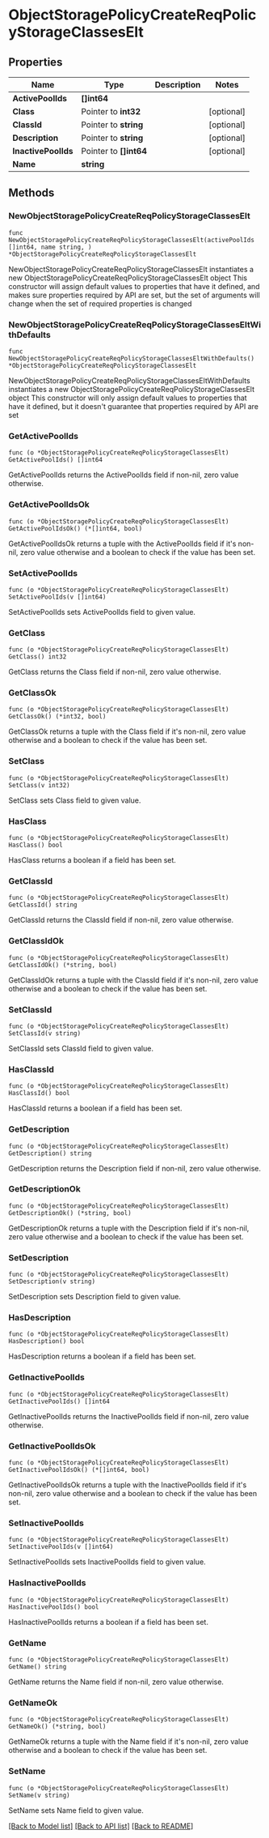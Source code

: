 # ObjectStoragePolicyCreateReqPolicyStorageClassesElt

## Properties

Name | Type | Description | Notes
------------ | ------------- | ------------- | -------------
**ActivePoolIds** | **[]int64** |  | 
**Class** | Pointer to **int32** |  | [optional] 
**ClassId** | Pointer to **string** |  | [optional] 
**Description** | Pointer to **string** |  | [optional] 
**InactivePoolIds** | Pointer to **[]int64** |  | [optional] 
**Name** | **string** |  | 

## Methods

### NewObjectStoragePolicyCreateReqPolicyStorageClassesElt

`func NewObjectStoragePolicyCreateReqPolicyStorageClassesElt(activePoolIds []int64, name string, ) *ObjectStoragePolicyCreateReqPolicyStorageClassesElt`

NewObjectStoragePolicyCreateReqPolicyStorageClassesElt instantiates a new ObjectStoragePolicyCreateReqPolicyStorageClassesElt object
This constructor will assign default values to properties that have it defined,
and makes sure properties required by API are set, but the set of arguments
will change when the set of required properties is changed

### NewObjectStoragePolicyCreateReqPolicyStorageClassesEltWithDefaults

`func NewObjectStoragePolicyCreateReqPolicyStorageClassesEltWithDefaults() *ObjectStoragePolicyCreateReqPolicyStorageClassesElt`

NewObjectStoragePolicyCreateReqPolicyStorageClassesEltWithDefaults instantiates a new ObjectStoragePolicyCreateReqPolicyStorageClassesElt object
This constructor will only assign default values to properties that have it defined,
but it doesn't guarantee that properties required by API are set

### GetActivePoolIds

`func (o *ObjectStoragePolicyCreateReqPolicyStorageClassesElt) GetActivePoolIds() []int64`

GetActivePoolIds returns the ActivePoolIds field if non-nil, zero value otherwise.

### GetActivePoolIdsOk

`func (o *ObjectStoragePolicyCreateReqPolicyStorageClassesElt) GetActivePoolIdsOk() (*[]int64, bool)`

GetActivePoolIdsOk returns a tuple with the ActivePoolIds field if it's non-nil, zero value otherwise
and a boolean to check if the value has been set.

### SetActivePoolIds

`func (o *ObjectStoragePolicyCreateReqPolicyStorageClassesElt) SetActivePoolIds(v []int64)`

SetActivePoolIds sets ActivePoolIds field to given value.


### GetClass

`func (o *ObjectStoragePolicyCreateReqPolicyStorageClassesElt) GetClass() int32`

GetClass returns the Class field if non-nil, zero value otherwise.

### GetClassOk

`func (o *ObjectStoragePolicyCreateReqPolicyStorageClassesElt) GetClassOk() (*int32, bool)`

GetClassOk returns a tuple with the Class field if it's non-nil, zero value otherwise
and a boolean to check if the value has been set.

### SetClass

`func (o *ObjectStoragePolicyCreateReqPolicyStorageClassesElt) SetClass(v int32)`

SetClass sets Class field to given value.

### HasClass

`func (o *ObjectStoragePolicyCreateReqPolicyStorageClassesElt) HasClass() bool`

HasClass returns a boolean if a field has been set.

### GetClassId

`func (o *ObjectStoragePolicyCreateReqPolicyStorageClassesElt) GetClassId() string`

GetClassId returns the ClassId field if non-nil, zero value otherwise.

### GetClassIdOk

`func (o *ObjectStoragePolicyCreateReqPolicyStorageClassesElt) GetClassIdOk() (*string, bool)`

GetClassIdOk returns a tuple with the ClassId field if it's non-nil, zero value otherwise
and a boolean to check if the value has been set.

### SetClassId

`func (o *ObjectStoragePolicyCreateReqPolicyStorageClassesElt) SetClassId(v string)`

SetClassId sets ClassId field to given value.

### HasClassId

`func (o *ObjectStoragePolicyCreateReqPolicyStorageClassesElt) HasClassId() bool`

HasClassId returns a boolean if a field has been set.

### GetDescription

`func (o *ObjectStoragePolicyCreateReqPolicyStorageClassesElt) GetDescription() string`

GetDescription returns the Description field if non-nil, zero value otherwise.

### GetDescriptionOk

`func (o *ObjectStoragePolicyCreateReqPolicyStorageClassesElt) GetDescriptionOk() (*string, bool)`

GetDescriptionOk returns a tuple with the Description field if it's non-nil, zero value otherwise
and a boolean to check if the value has been set.

### SetDescription

`func (o *ObjectStoragePolicyCreateReqPolicyStorageClassesElt) SetDescription(v string)`

SetDescription sets Description field to given value.

### HasDescription

`func (o *ObjectStoragePolicyCreateReqPolicyStorageClassesElt) HasDescription() bool`

HasDescription returns a boolean if a field has been set.

### GetInactivePoolIds

`func (o *ObjectStoragePolicyCreateReqPolicyStorageClassesElt) GetInactivePoolIds() []int64`

GetInactivePoolIds returns the InactivePoolIds field if non-nil, zero value otherwise.

### GetInactivePoolIdsOk

`func (o *ObjectStoragePolicyCreateReqPolicyStorageClassesElt) GetInactivePoolIdsOk() (*[]int64, bool)`

GetInactivePoolIdsOk returns a tuple with the InactivePoolIds field if it's non-nil, zero value otherwise
and a boolean to check if the value has been set.

### SetInactivePoolIds

`func (o *ObjectStoragePolicyCreateReqPolicyStorageClassesElt) SetInactivePoolIds(v []int64)`

SetInactivePoolIds sets InactivePoolIds field to given value.

### HasInactivePoolIds

`func (o *ObjectStoragePolicyCreateReqPolicyStorageClassesElt) HasInactivePoolIds() bool`

HasInactivePoolIds returns a boolean if a field has been set.

### GetName

`func (o *ObjectStoragePolicyCreateReqPolicyStorageClassesElt) GetName() string`

GetName returns the Name field if non-nil, zero value otherwise.

### GetNameOk

`func (o *ObjectStoragePolicyCreateReqPolicyStorageClassesElt) GetNameOk() (*string, bool)`

GetNameOk returns a tuple with the Name field if it's non-nil, zero value otherwise
and a boolean to check if the value has been set.

### SetName

`func (o *ObjectStoragePolicyCreateReqPolicyStorageClassesElt) SetName(v string)`

SetName sets Name field to given value.



[[Back to Model list]](../README.md#documentation-for-models) [[Back to API list]](../README.md#documentation-for-api-endpoints) [[Back to README]](../README.md)


